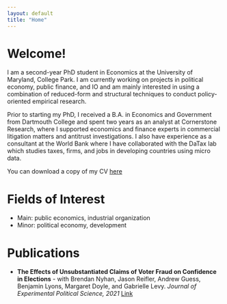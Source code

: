 ```yaml
---
layout: default
title: "Home"
---
```


# Welcome!

I am a second-year PhD student in Economics at the University of Maryland, College Park. I am currently working on projects in political economy, public finance, and IO and am mainly interested in using a combination of reduced-form and structural techniques to conduct policy-oriented empirical research.

Prior to starting my PhD, I received a B.A. in Economics and Government from Dartmouth College and spent two years as an analyst at Cornerstone Research, where I supported economics and finance experts in commercial litigation matters and antitrust investigations. I also have experience as a consultant at the World Bank where I have collaborated with the DaTax lab which studies taxes, firms, and jobs in developing countries using micro data.

You can download a copy of my CV [here](https://nicolasberlinski.github.io/cv)

# Fields of Interest
- Main: public economics, industrial organization
- Minor: political economy, development

# Publications 
- **The Effects of Unsubstantiated Claims of Voter Fraud on Confidence in Elections** - with Brendan Nyhan, Jason Reifler, Andrew Guess, Benjamin Lyons, Margaret Doyle, and Gabrielle Levy. *Journal of Experimental Political Science, 2021*
  [Link](https://www.cambridge.org/core/journals/journal-of-experimental-political-science/article/effects-of-unsubstantiated-claims-of-voter-fraud-on-trust-in-elections/9B4CE6DF2F573955071948B9F649DF7A)
